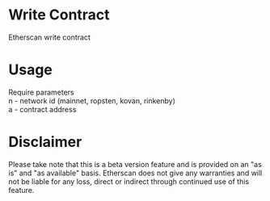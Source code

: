 # Write Contract
Etherscan write contract 

# Usage
Require parameters <br />
n - network id (mainnet, ropsten, kovan, rinkenby) <br />
a - contract address

# Disclaimer
Please take note that this is a beta version feature and is provided on an "as is" and "as available" basis. Etherscan does not give any warranties and will not be liable for any loss, direct or indirect through continued use of this feature.
